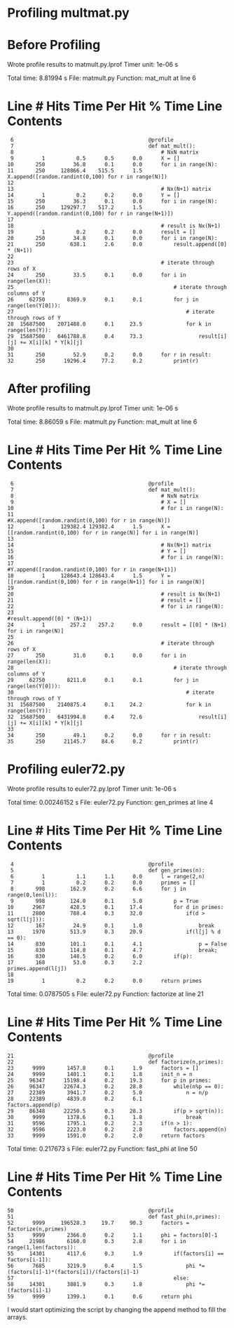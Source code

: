 # Profiling multmat.py

# Before Profiling

Wrote profile results to matmult.py.lprof
Timer unit: 1e-06 s

Total time: 8.81994 s
File: matmult.py
Function: mat_mult at line 6

Line #      Hits         Time  Per Hit   % Time  Line Contents
==============================================================
     6                                           @profile
     7                                           def mat_mult():
     8                                               # NxN matrix
     9         1          0.5      0.5      0.0      X = []
    10       250         36.8      0.1      0.0      for i in range(N):
    11       250     128866.4    515.5      1.5          X.append([random.randint(0,100) for r in range(N)])
    12                                           
    13                                               # Nx(N+1) matrix
    14         1          0.2      0.2      0.0      Y = []
    15       250         36.3      0.1      0.0      for i in range(N):
    16       250     129297.7    517.2      1.5          Y.append([random.randint(0,100) for r in range(N+1)])
    17                                           
    18                                               # result is Nx(N+1)
    19         1          0.2      0.2      0.0      result = []
    20       250         34.8      0.1      0.0      for i in range(N):
    21       250        638.1      2.6      0.0          result.append([0] * (N+1))
    22                                           
    23                                               # iterate through rows of X
    24       250         33.5      0.1      0.0      for i in range(len(X)):
    25                                                   # iterate through columns of Y
    26     62750       8369.9      0.1      0.1          for j in range(len(Y[0])):
    27                                                       # iterate through rows of Y
    28  15687500    2071488.0      0.1     23.5              for k in range(len(Y)):
    29  15687500    6461788.8      0.4     73.3                  result[i][j] += X[i][k] * Y[k][j]
    30                                           
    31       250         52.9      0.2      0.0      for r in result:
    32       250      19296.4     77.2      0.2          print(r)


# After profiling

Wrote profile results to matmult.py.lprof
Timer unit: 1e-06 s

Total time: 8.86059 s
File: matmult.py
Function: mat_mult at line 6

Line #      Hits         Time  Per Hit   % Time  Line Contents
==============================================================
     6                                           @profile
     7                                           def mat_mult():
     8                                               # NxN matrix
     9                                               # X = []
    10                                               # for i in range(N):
    11                                                   #X.append([random.randint(0,100) for r in range(N)])
    12         1     129382.4 129382.4      1.5      X = [[random.randint(0,100) for r in range(N)] for i in range(N)]
    13                                           
    14                                               # Nx(N+1) matrix
    15                                               # Y = []
    16                                               # for i in range(N):
    17                                                   #Y.append([random.randint(0,100) for r in range(N+1)])
    18         1     128643.4 128643.4      1.5      Y = [[random.randint(0,100) for r in range(N+1)] for i in range(N)]
    19                                           
    20                                               # result is Nx(N+1)
    21                                               # result = []
    22                                               # for i in range(N):
    23                                                   #result.append([0] * (N+1))
    24         1        257.2    257.2      0.0      result = [[0] * (N+1) for i in range(N)]
    25                                           
    26                                               # iterate through rows of X
    27       250         31.0      0.1      0.0      for i in range(len(X)):
    28                                                   # iterate through columns of Y
    29     62750       8211.0      0.1      0.1          for j in range(len(Y[0])):
    30                                                       # iterate through rows of Y
    31  15687500    2140875.4      0.1     24.2              for k in range(len(Y)):
    32  15687500    6431994.8      0.4     72.6                  result[i][j] += X[i][k] * Y[k][j]
    33                                           
    34       250         49.1      0.2      0.0      for r in result:
    35       250      21145.7     84.6      0.2          print(r)

# Profiling euler72.py

Wrote profile results to euler72.py.lprof
Timer unit: 1e-06 s

Total time: 0.00246152 s
File: euler72.py
Function: gen_primes at line 4

Line #      Hits         Time  Per Hit   % Time  Line Contents
==============================================================
     4                                           @profile
     5                                           def gen_primes(n):
     6         1          1.1      1.1      0.0      l = range(2,n)
     7         1          0.2      0.2      0.0      primes = []
     8       998        162.9      0.2      6.6      for j in range(0,len(l)):
     9       998        124.0      0.1      5.0          p = True
    10      2967        428.5      0.1     17.4          for d in primes:
    11      2800        788.4      0.3     32.0              if(d > sqrt(l[j])):
    12       167         24.9      0.1      1.0                  break
    13      1970        513.9      0.3     20.9              if(l[j] % d == 0):
    14       830        101.1      0.1      4.1                  p = False
    15       830        114.8      0.1      4.7                  break;
    16       830        148.5      0.2      6.0          if(p):
    17       168         53.0      0.3      2.2              primes.append(l[j])
    18                                           
    19         1          0.2      0.2      0.0      return primes

Total time: 0.0787505 s
File: euler72.py
Function: factorize at line 21

Line #      Hits         Time  Per Hit   % Time  Line Contents
==============================================================
    21                                           @profile
    22                                           def factorize(n,primes):
    23      9999       1457.8      0.1      1.9      factors = []
    24      9999       1401.1      0.1      1.8      init_n = n
    25     96347      15198.4      0.2     19.3      for p in primes:
    26     96347      22674.3      0.2     28.8          while(n%p == 0):
    27     22389       3941.7      0.2      5.0              n = n/p
    28     22389       4839.0      0.2      6.1              factors.append(p)
    29     86348      22250.5      0.3     28.3          if(p > sqrt(n)):
    30      9999       1378.6      0.1      1.8              break
    31      9596       1795.1      0.2      2.3      if(n > 1):
    32      9596       2223.0      0.2      2.8          factors.append(n)
    33      9999       1591.0      0.2      2.0      return factors

Total time: 0.217673 s
File: euler72.py
Function: fast_phi at line 50

Line #      Hits         Time  Per Hit   % Time  Line Contents
==============================================================
    50                                           @profile
    51                                           def fast_phi(n,primes):
    52      9999     196528.3     19.7     90.3      factors = factorize(n,primes)
    53      9999       2366.0      0.2      1.1      phi = factors[0]-1
    54     21986       6160.0      0.3      2.8      for i in range(1,len(factors)):
    55     14301       4117.6      0.3      1.9          if(factors[i] == factors[i-1]):
    56      7685       3219.9      0.4      1.5              phi *= (factors[i]-1)*(factors[i])/(factors[i]-1)
    57                                                   else:
    58     14301       3881.9      0.3      1.8              phi *= (factors[i]-1)
    59      9999       1399.1      0.1      0.6      return phi


I would start optimizing the script by changing the append method to fill the 
arrays.